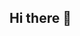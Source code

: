 ## Hi there 👋

<!--
**Luca-0007/Luca-0007** is a ✨ _special_ ✨ repository because its `README.md` (this file) appears on your GitHub profile.

Here are some ideas to get you started:

- 🔭 I’m currently working on my SWP Project
- 🌱 I’m currently learning ...
- 👯 I’m looking to collaborate on my SWP Project
- 🤔 I’m looking for help with ...
- 💬 Ask me about ...
- 📫 How to reach me: ...
- 😄 Pronouns: ...
- ⚡ Fun fact: ...
-->
